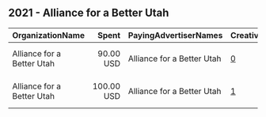 ## 2021 - Alliance for a Better Utah 
|OrganizationName|Spent|PayingAdvertiserNames|CreativeUrls|Impressions|Genders|AgeBrackets|CountryCodes|BillingAddresses|CandidateBallotInformation|
|:---|---:|:---|:---|---:|:---|:---|:---|:---|:---|
|Alliance for a Better Utah|90.00 USD|Alliance for a Better Utah|[0](https://www.snap.com/political-ads/asset/c8d3668ab69a3a982a702ac99dfaa14a25f06b62c646e89fad4545d372cee3e8?mediaType=mp4)|35,861||17+|united states|"150 South State Street,Salt Lake City,84111,US"|Redistricting|
|Alliance for a Better Utah|100.00 USD|Alliance for a Better Utah|[1](https://www.snap.com/political-ads/asset/4ef50252f0b25d47111a0f915a0af022ce93f6f937fe161b22b43915de11f388?mediaType=mp4)|39,360|||united states|"150 South State Street,Salt Lake City,84111,US"|Utah Redistricting|
